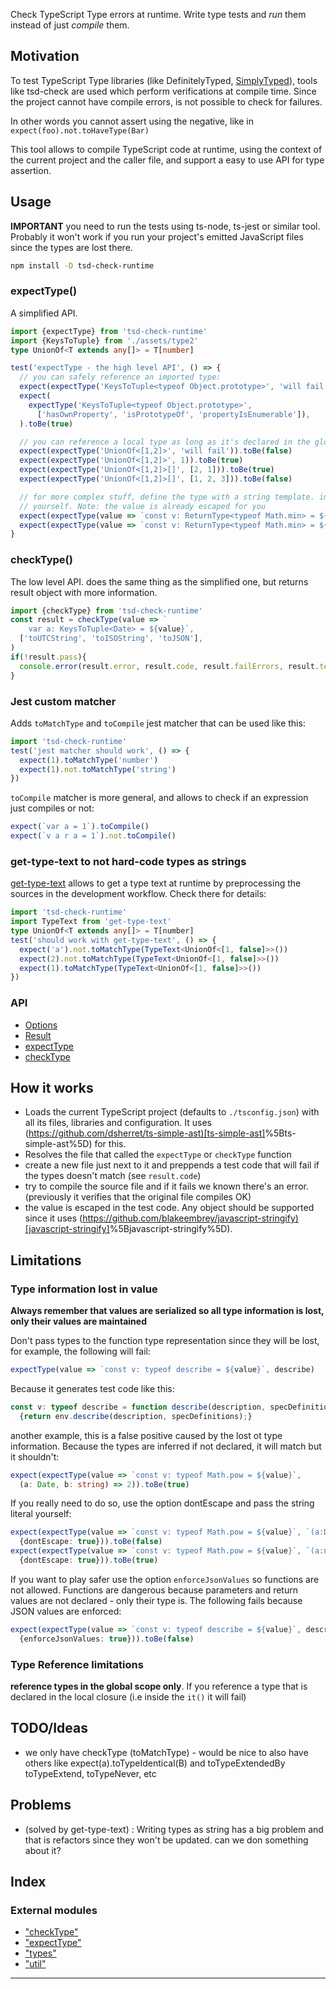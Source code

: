 
Check TypeScript Type errors at runtime. Write type tests and _run_ them instead of just _compile_ them.

Motivation
----------

To test TypeScript Type libraries (like DefinitelyTyped, [SimplyTyped](https://github.com/andnp/SimplyTyped)), tools like tsd-check are used which perform verifications at compile time. Since the project cannot have compile errors, is not possible to check for failures.

In other words you cannot assert using the negative, like in `expect(foo).not.toHaveType(Bar)`

This tool allows to compile TypeScript code at runtime, using the context of the current project and the caller file, and support a easy to use API for type assertion.

Usage
-----

**IMPORTANT** you need to run the tests using ts-node, ts-jest or similar tool. Probably it won't work if you run your project's emitted JavaScript files since the types are lost there.

```sh
npm install -D tsd-check-runtime
```

### expectType()

A simplified API.

```ts
import {expectType} from 'tsd-check-runtime'
import {KeysToTuple} from './assets/type2'
type UnionOf<T extends any[]> = T[number]

test('expectType - the high level API', () => {
  // you can safely reference an imported type:
  expect(expectType('KeysToTuple<typeof Object.prototype>', 'will fail')).toBe(false)
  expect(
    expectType('KeysToTuple<typeof Object.prototype>', 
      ['hasOwnProperty', 'isPrototypeOf', 'propertyIsEnumerable']),
  ).toBe(true)

  // you can reference a local type as long as it's declared in the global scope of the file, like UnionOf:
  expect(expectType('UnionOf<[1,2]>', 'will fail')).toBe(false)
  expect(expectType('UnionOf<[1,2]>', 1)).toBe(true)
  expect(expectType('UnionOf<[1,2]>[]', [2, 1])).toBe(true)
  expect(expectType('UnionOf<[1,2]>[]', [1, 2, 3])).toBe(false)

  // for more complex stuff, define the type with a string template. in this case you will need to supply the test code
  // yourself. Note: the value is already escaped for you
  expect(expectType(value => `const v: ReturnType<typeof Math.min> = ${value}`, 'invalid')).toBe(false)
  expect(expectType(value => `const v: ReturnType<typeof Math.min> = ${value}`, Math.PI)).toBe(true)
}

```

### checkType()

The low level API. does the same thing as the simplified one, but returns result object with more information.

```ts
import {checkType} from 'tsd-check-runtime'
const result = checkType(value => `
    var a: KeysToTuple<Date> = ${value}`,
  ['toUTCString', 'toISOString', 'toJSON'],
)
if(!result.pass){
  console.error(result.error, result.code, result.failErrors, result.testCode);
}
```

### Jest custom matcher

Adds `toMatchType` and `toCompile` jest matcher that can be used like this:

```ts
import 'tsd-check-runtime'
test('jest matcher should work', () => {
  expect(1).toMatchType('number')
  expect(1).not.toMatchType('string')
})
```

`toCompile` matcher is more general, and allows to check if an expression just compiles or not:

```ts
expect(`var a = 1`).toCompile()
expect(`v a r a = 1`).not.toCompile()
```

### get-type-text to not hard-code types as strings

[get-type-text](get-type-text) allows to get a type text at runtime by preprocessing the sources in the development workflow. Check there for details:

```ts
import 'tsd-check-runtime'
import TypeText from 'get-type-text'
type UnionOf<T extends any[]> = T[number]
test('should work with get-type-text', () => {
  expect('a').not.toMatchType(TypeText<UnionOf<[1, false]>>())
  expect(2).not.toMatchType(TypeText<UnionOf<[1, false]>>())
  expect(1).toMatchType(TypeText<UnionOf<[1, false]>>())
})
```

### API

*   [Options](api/interfaces/_types_.options.md)
*   [Result](api/interfaces/_types_.result.md)
*   [expectType](api/modules/_expecttype_.md)
*   [checkType](api/modules/_checktype_.md)

How it works
------------

*   Loads the current TypeScript project (defaults to `./tsconfig.json`) with all its files, libraries and configuration. It uses ([https://github.com/dsherret/ts-simple-ast)\[ts-simple-ast\]](https://github.com/dsherret/ts-simple-ast)%5Bts-simple-ast%5D) for this.
*   Resolves the file that called the `expectType` or `checkType` function
*   create a new file just next to it and preppends a test code that will fail if the types doesn't match (see `result.code`)
*   try to compile the source file and if it fails we known there's an error. (previously it verifies that the original file compiles OK)
*   the value is escaped in the test code. Any object should be supported since it uses ([https://github.com/blakeembrey/javascript-stringify)\[javascript-stringify\]](https://github.com/blakeembrey/javascript-stringify)%5Bjavascript-stringify%5D).

Limitations
-----------

### Type information lost in value

**Always remember that values are serialized so all type information is lost, only their values are maintained**

Don't pass types to the function type representation since they will be lost, for example, the following will fail:

```ts
expectType(value => `const v: typeof describe = ${value}`, describe)
```

Because it generates test code like this:

```ts
const v: typeof describe = function describe(description, specDefinitions) 
  {return env.describe(description, specDefinitions);} 
```

another example, this is a false positive caused by the lost ot type information. Because the types are inferred if not declared, it will match but it shouldn't:

```ts
expect(expectType(value => `const v: typeof Math.pow = ${value}`, 
  (a: Date, b: string) => 2)).toBe(true)
```

If you really need to do so, use the option dontEscape and pass the string literal yourself:

```ts
expect(expectType(value => `const v: typeof Math.pow = ${value}`, `(a:Date, b:string)=>1`, 
  {dontEscape: true})).toBe(false)
expect(expectType(value => `const v: typeof Math.pow = ${value}`, `(a:number, b:number)=>1`, 
  {dontEscape: true})).toBe(true)
```

If you want to play safer use the option `enforceJsonValues` so functions are not allowed. Functions are dangerous because parameters and return values are not declared - only their type is. The following fails because JSON values are enforced:

```ts
expect(expectType(value => `const v: typeof describe = ${value}`, describe, 
  {enforceJsonValues: true})).toBe(false)
```

### Type Reference limitations

**reference types in the global scope only**. If you reference a type that is declared in the local closure (i.e inside the `it()` it will fail)

TODO/Ideas
----------

*   we only have checkType (toMatchType) - would be nice to also have others like expect(a).toTypeIdentical(B) and toTypeExtendedBy toTypeExtend, toTypeNever, etc

Problems
--------

*   (solved by get-type-text) : Writing types as string has a big problem and that is refactors since they won't be updated. can we don something about it?

## Index

### External modules

* ["checkType"](modules/_checktype_.md)
* ["expectType"](modules/_expecttype_.md)
* ["types"](modules/_types_.md)
* ["util"](modules/_util_.md)

---

